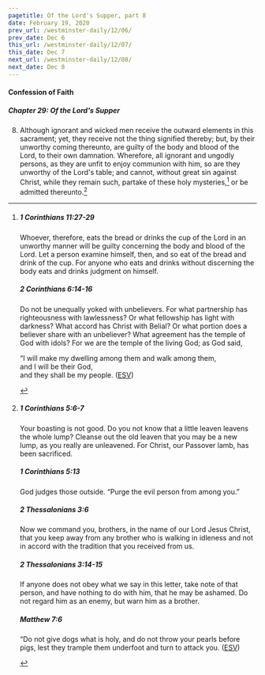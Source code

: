 ```yaml
---
pagetitle: Of the Lord's Supper, part 8
date: February 19, 2020
prev_url: /westminster-daily/12/06/
prev_date: Dec 6
this_url: /westminster-daily/12/07/
this_date: Dec 7
next_url: /westminster-daily/12/08/
next_date: Dec 8
---
```


#### Confession of Faith

##### Chapter 29: Of the Lord's Supper

8. Although ignorant and wicked men receive the outward elements in this sacrament; yet, they receive not the thing signified thereby; but, by their unworthy coming thereunto, are guilty of the body and blood of the Lord, to their own damnation. Wherefore, all ignorant and ungodly persons, as they are unfit to enjoy communion with him, so are they unworthy of the Lord's table; and cannot, without great sin against Christ, while they remain such, partake of these holy mysteries,[^fnref:wcf1] or be admitted thereunto.[^fnref:wcf2]

[^fnref:wcf1]: <div class="esv"><h5>1 Corinthians 11:27-29</h5> <div class="esv-text"><p id="p46011027.01-1">Whoever, therefore, eats the bread or drinks the cup of the Lord in an unworthy manner will be guilty concerning the body and blood of the Lord. Let a person examine himself, then, and so eat of the bread and drink of the cup. For anyone who eats and drinks without discerning the body eats and drinks judgment on himself.</p> </div><h5>2 Corinthians 6:14-16</h5> <div class="esv-text"> <p id="p47006014.07-2">Do not be unequally yoked with unbelievers. For what partnership has righteousness with lawlessness? Or what fellowship has light with darkness? What accord has Christ with Belial? Or what portion does a believer share with an unbeliever? What agreement has the temple of God with idols? For we are the temple of the living God; as God said,</p> <div class="block-indent"> <p class="line-group" id="p47006016.22-2">&#8220;I will make my dwelling among them and walk among them,<br /> <span class="indent"></span>and I will be their God,<br /> <span class="indent"></span>and they shall be my people.  (<a href="http://www.esv.org" class="copyright">ESV</a>)</p> </div> </div> </div>

[^fnref:wcf2]: <div class="esv"><h5>1 Corinthians 5:6-7</h5> <div class="esv-text"><p id="p46005006.01-1">Your boasting is not good. Do you not know that a little leaven leavens the whole lump? Cleanse out the old leaven that you may be a new lump, as you really are unleavened. For Christ, our Passover lamb, has been sacrificed.</p> </div><h5>1 Corinthians 5:13</h5> <div class="esv-text"><p id="p46005013.01-2">God judges those outside. &#8220;Purge the evil person from among you.&#8221;</p> </div><h5>2 Thessalonians 3:6</h5> <div class="esv-text"> <p id="p53003006.04-3">Now we command you, brothers, in the name of our Lord Jesus Christ, that you keep away from any brother who is walking in idleness and not in accord with the tradition that you received from us.</p> </div><h5>2 Thessalonians 3:14-15</h5> <div class="esv-text"><p id="p53003014.01-4">If anyone does not obey what we say in this letter, take note of that person, and have nothing to do with him, that he may be ashamed. Do not regard him as an enemy, but warn him as a brother.</p> </div><h5>Matthew 7:6</h5> <div class="esv-text"><p id="p40007006.01-5"><span class="woc">&#8220;Do not give dogs what is holy, and do not throw your pearls before pigs, lest they trample them underfoot and turn to attack you.</span>  (<a href="http://www.esv.org" class="copyright">ESV</a>)</p> </div> </div>

